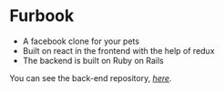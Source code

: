# Furbook

- A facebook clone for your pets
- Built on react in the frontend with the help of redux
- The backend is built on Ruby on Rails

You can see the back-end repository, _[here](https://github.com/Ghalstein/furbook-api)_.
